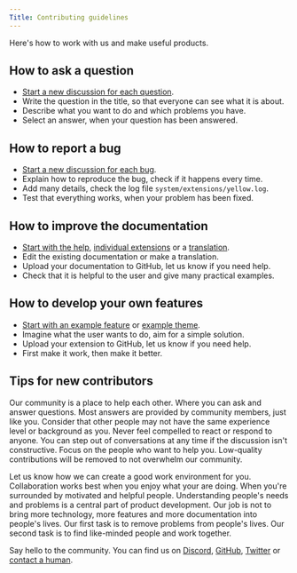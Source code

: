 ```yaml
---
Title: Contributing guidelines
---
```

Here's how to work with us and make useful products.

## How to ask a question

* [Start a new discussion for each question](https://github.com/datenstrom/yellow/discussions).
* Write the question in the title, so that everyone can see what it is about. 
* Describe what you want to do and which problems you have.
* Select an answer, when your question has been answered.

## How to report a bug

* [Start a new discussion for each bug](https://github.com/datenstrom/yellow/discussions).
* Explain how to reproduce the bug, check if it happens every time.
* Add many details, check the log file `system/extensions/yellow.log`.
* Test that everything works, when your problem has been fixed.

## How to improve the documentation

* [Start with the help](https://github.com/datenstrom/yellow-extensions/tree/master/source/help), [individual extensions](https://github.com/datenstrom/yellow-extensions) or a [translation](https://github.com/datenstrom/yellow-extensions/blob/master/source/english/english.txt).
* Edit the existing documentation or make a translation.
* Upload your documentation to GitHub, let us know if you need help.
* Check that it is helpful to the user and give many practical examples.

## How to develop your own features

* [Start with an example feature](https://github.com/schulle4u/yellow-extension-helloworld) or [example theme](https://github.com/schulle4u/yellow-extension-basic).
* Imagine what the user wants to do, aim for a simple solution.
* Upload your extension to GitHub, let us know if you need help.
* First make it work, then make it better.

## Tips for new contributors

Our community is a place to help each other. Where you can ask and answer questions. Most answers are provided by community members, just like you. Consider that other people may not have the same experience level or background as you. Never feel compelled to react or respond to anyone. You can step out of conversations at any time if the discussion isn't constructive. Focus on the people who want to help you. Low-quality contributions will be removed to not overwhelm our community.

Let us know how we can create a good work environment for you. Collaboration works best when you enjoy what your are doing. When you're surrounded by motivated and helpful people. Understanding people's needs and problems is a central part of product development. Our job is not to bring more technology, more features and more documentation into people's lives. Our first task is to remove problems from people's lives. Our second task is to find like-minded people and work together.

Say hello to the community. You can find us on [Discord](https://discord.gg/NYvTETsHS9), [GitHub](https://github.com/datenstrom), [Twitter](https://twitter.com/datendeveloper) or [contact a human](https://datenstrom.se/contact/).
